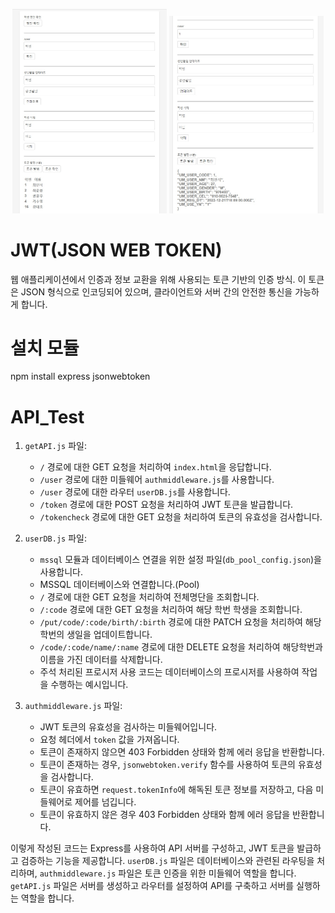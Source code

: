 <p align="center">
   <img src="/img/all_list.jpg" style="width:49%">
   <img src="/img/mem_code.jpg" style="width:49%">
</p>

# JWT(JSON WEB TOKEN)
웹 애플리케이션에서 인증과 정보 교환을 위해 사용되는 토큰 기반의 인증 방식. 이 토큰은 JSON 형식으로 인코딩되어 있으며, 클라이언트와 서버 간의 안전한 통신을 가능하게 합니다.

# 설치 모듈
npm install express jsonwebtoken

# API_Test
1. `getAPI.js` 파일:

   - `/` 경로에 대한 GET 요청을 처리하여 `index.html`을 응답합니다.
   - `/user` 경로에 대한 미들웨어 `authmiddleware.js`를 사용합니다.
   - `/user` 경로에 대한 라우터 `userDB.js`를 사용합니다.
   - `/token` 경로에 대한 POST 요청을 처리하여 JWT 토큰을 발급합니다.
   - `/tokencheck` 경로에 대한 GET 요청을 처리하여 토큰의 유효성을 검사합니다.

2. `userDB.js` 파일:

   - `mssql` 모듈과 데이터베이스 연결을 위한 설정 파일(`db_pool_config.json`)을 사용합니다.
   - MSSQL 데이터베이스와 연결합니다.(Pool)
   - `/` 경로에 대한 GET 요청을 처리하여 전체명단을 조회합니다.
   - `/:code` 경로에 대한 GET 요청을 처리하여 해당 학번 학생을 조회합니다.
   - `/put/code/:code/birth/:birth` 경로에 대한 PATCH 요청을 처리하여 해당학번의 생일을 업데이트합니다.
   - `/code/:code/name/:name` 경로에 대한 DELETE 요청을 처리하여 해당학번과 이름을 가진 데이터를 삭제합니다.
   - 주석 처리된 프로시저 사용 코드는 데이터베이스의 프로시저를 사용하여 작업을 수행하는 예시입니다.

3. `authmiddleware.js` 파일:

   - JWT 토큰의 유효성을 검사하는 미들웨어입니다.
   - 요청 헤더에서 `token` 값을 가져옵니다.
   - 토큰이 존재하지 않으면 403 Forbidden 상태와 함께 에러 응답을 반환합니다.
   - 토큰이 존재하는 경우, `jsonwebtoken.verify` 함수를 사용하여 토큰의 유효성을 검사합니다.
   - 토큰이 유효하면 `request.tokenInfo`에 해독된 토큰 정보를 저장하고, 다음 미들웨어로 제어를 넘깁니다.
   - 토큰이 유효하지 않은 경우 403 Forbidden 상태와 함께 에러 응답을 반환합니다.

이렇게 작성된 코드는 Express를 사용하여 API 서버를 구성하고, JWT 토큰을 발급하고 검증하는 기능을 제공합니다. 
`userDB.js` 파일은 데이터베이스와 관련된 라우팅을 처리하며, `authmiddleware.js` 파일은 토큰 인증을 위한 미들웨어 역할을 합니다. 
`getAPI.js` 파일은 서버를 생성하고 라우터를 설정하여 API를 구축하고 서버를 실행하는 역할을 합니다.
